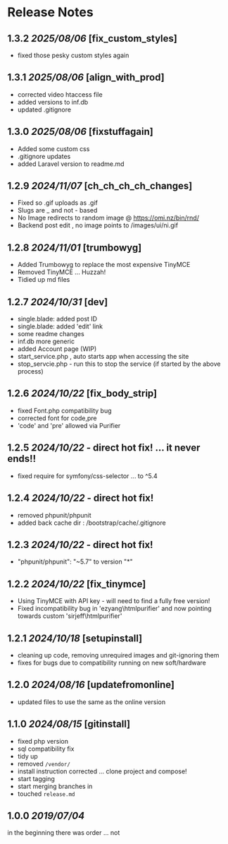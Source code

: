 # Release Notes

## 1.3.2 *2025/08/06* [fix_custom_styles]
- fixed those pesky custom styles again  

## 1.3.1 *2025/08/06* [align_with_prod]
- corrected video htaccess file  
- added versions to inf.db  
- updated .gitignore  

## 1.3.0 *2025/08/06* [fixstuffagain]
- Added some custom css  
- .gitignore updates  
- added Laravel version to readme.md  

## 1.2.9 *2024/11/07* [ch_ch_ch_ch_changes]
- Fixed so .gif uploads as .gif 
- Slugs are _ and not - based
- No Image redirects to random image @ https://omi.nz/bin/rnd/
- Backend post edit , no image points to /images/ui/ni.gif

## 1.2.8 *2024/11/01* [trumbowyg]
- Added Trumbowyg to replace the most expensive TinyMCE
- Removed TinyMCE ... Huzzah!
- Tidied up md files

## 1.2.7 *2024/10/31* [dev]
- single.blade: added post ID
- single.blade: added 'edit' link
- some readme changes
- inf.db more generic
- added Account page (WIP)
- start_service.php , auto starts app when accessing the site
- stop_servcie.php - run this to stop the service (if started by the above process)

## 1.2.6 *2024/10/22* [fix_body_strip]
- fixed Font.php compatibility bug
- corrected font for code,pre
- 'code' and 'pre' allowed via Purifier

## 1.2.5 *2024/10/22* - direct hot fix! ... it never ends!!
- fixed require for symfony/css-selector ... to ^5.4

## 1.2.4 *2024/10/22* - direct hot fix!
- removed phpunit/phpunit
- added back cache dir : /bootstrap/cache/.gitignore

## 1.2.3 *2024/10/22* - direct hot fix!
- "phpunit/phpunit": "~5.7" to version "*"

## 1.2.2 *2024/10/22* [fix_tinymce]
- Using TinyMCE with API key - will need to find a fully free version!
- Fixed incompatibility bug in 'ezyang\htmlpurifier' and now pointing towards custom 'sirjeff\htmlpurifier'

## 1.2.1 *2024/10/18* [setupinstall]
- cleaning up code, removing unrequired images and git-ignoring them
- fixes for bugs due to compatibility running on new soft/hardware

## 1.2.0 *2024/08/16* [updatefromonline]
- updated files to use the same as the online version

## 1.1.0 *2024/08/15* [gitinstall]

- fixed php version
- sql compatibility fix
- tidy up
- removed `/vendor/`
- install instruction corrected ... clone project and compose!
- start tagging
- start merging branches in
- touched `release.md`

## 1.0.0 *2019/07/04*

in the beginning there was order ... not 

